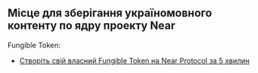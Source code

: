 ## Місце для зберігання україномовного контенту по ядру проекту Near

Fungible Token:
* [Створіть свій власний Fungible Token на Near Protocol за 5 хвилин](https://medium.com/@nearuaguild/%D1%81%D1%82%D0%B2%D0%BE%D1%80%D1%96%D1%82%D1%8C-%D1%81%D0%B2%D1%96%D0%B9-%D0%B2%D0%BB%D0%B0%D1%81%D0%BD%D0%B8%D0%B9-fungible-token-%D0%BD%D0%B0-near-protocol-%D0%B7%D0%B0-5-%D1%85%D0%B2%D0%B8%D0%BB%D0%B8%D0%BD-2b9a03a011b7)